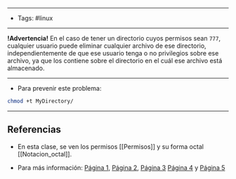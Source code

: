 -------
- Tags: #linux 
------

**!Advertencia!**
En el caso de tener un directorio cuyos permisos sean `777`, cualquier usuario puede eliminar cualquier archivo de ese directorio, independientemente de que ese usuario tenga o no privilegios sobre ese archivo, ya que los contiene sobre el directorio en el cuál ese archivo está almacenado.

---

- Para prevenir este problema:

```BASH
chmod +t MyDirectory/
```


---
## Referencias

- En esta clase, se ven los permisos [[Permisos]] y su forma octal [[Notacion_octal]].

- Para más información: [Página 1](https://deephacking.tech/permisos-sgid-suid-y-sticky-bit-linux/#:~:text=Permiso%20SGID,-El%20permiso%20SGID&text=Si%20se%20establece%20en%20un,perteneciente%2C%20el%20grupo%20del%20directorio.), [Página 2](https://www.ochobitshacenunbyte.com/2019/06/17/permisos-especiales-en-linux-sticky-bit-suid-y-sgid/), [Página 3](https://www.ibiblio.org/pub/linux/docs/LuCaS/Manuales-LuCAS/SEGUNIX/unixsec-2.1-html/node56.html) [Página 4](https://keepcoding.io/blog/que-es-el-sticky-bit-y-como-configurarlo/) y [Página 5](https://www.fpgenred.es/GNU-Linux/el_bit_sticky.html)